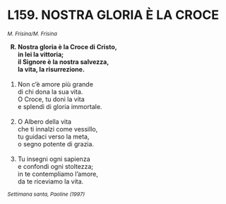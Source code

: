 # L159. NOSTRA GLORIA È LA CROCE

<sub><i>M. Frisina/M. Frisina</i></sub>
<ol>
	<b><li type="A" value="18">Nostra gloria è la Croce di Cristo,<br>
		in lei la vittoria;<br>
		il Signore è la nostra salvezza,<br>
		la vita, la risurrezione.</li></b><br>
	<li value="1">Non c’è amore più grande<br>
		di chi dona la sua vita.<br>
		O Croce, tu doni la vita<br>
		e splendi di gloria immortale.</li><br>
	<li>O Albero della vita<br>
		che ti innalzi come vessillo,<br>
		tu guidaci verso la meta,<br>
		o segno potente di grazia.</li><br>
	<li>Tu insegni ogni sapienza<br>
		e confondi ogni stoltezza;<br>
		in te contempliamo l’amore,<br>
		da te riceviamo la vita.</li>
</ol>
<sub><i>Settimana santa, Paoline (1997)</i></sub>
